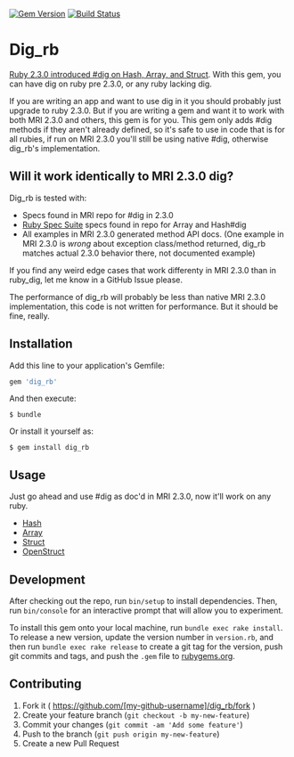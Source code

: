 [![Gem Version](https://badge.fury.io/rb/dig_rb.svg)](https://badge.fury.io/rb/dig_rb) [![Build Status](https://travis-ci.org/jrochkind/dig_rb.svg?branch=master)](https://travis-ci.org/jrochkind/dig_rb)

# Dig_rb

[Ruby 2.3.0 introduced #dig on Hash, Array, and Struct](https://www.ruby-lang.org/en/news/2015/12/25/ruby-2-3-0-released/). With this gem, you can have dig on ruby pre 2.3.0, or any ruby lacking dig.

If you are writing an app and want to use dig in it you should probably just upgrade to ruby 2.3.0. But if you are writing a gem and want it to work with both MRI 2.3.0 and others, this gem is for you. This gem only adds #dig methods if they aren't already defined, so it's safe to use in code that is for all rubies, if run on MRI 2.3.0 you'll still be using native #dig, otherwise dig_rb's implementation.

## Will it work identically to MRI 2.3.0 dig?

Dig_rb is tested with:

* Specs found in MRI repo for #dig in 2.3.0
* [Ruby Spec Suite](https://github.com/ruby/spec/) specs found in repo for Array and Hash#dig
* All examples in MRI 2.3.0 generated method API docs. (One example in MRI 2.3.0 is _wrong_ about exception class/method returned, dig_rb matches actual 2.3.0 behavior there, not documented example)

If you find any weird edge cases that work differenty in MRI 2.3.0 than in ruby_dig, let me know in a GitHub Issue please.

The performance of dig_rb will probably be less than native MRI 2.3.0 implementation, this code is not written for performance. But it should
be fine, really.

## Installation

Add this line to your application's Gemfile:

```ruby
gem 'dig_rb'
```

And then execute:

    $ bundle

Or install it yourself as:

    $ gem install dig_rb

## Usage

Just go ahead and use #dig as doc'd in MRI 2.3.0, now it'll work on any ruby.

* [Hash](http://ruby-doc.org/core-2.3.0/Hash.html#method-i-dig)
* [Array](http://ruby-doc.org/core-2.3.0/Array.html#method-i-dig)
* [Struct](http://ruby-doc.org/core-2.3.0/Struct.html#method-i-dig)
* [OpenStruct](http://ruby-doc.org/stdlib-2.3.0/libdoc/ostruct/rdoc/OpenStruct.html#method-i-dig)

## Development

After checking out the repo, run `bin/setup` to install dependencies. Then, run `bin/console` for an interactive prompt that will allow you to experiment.

To install this gem onto your local machine, run `bundle exec rake install`. To release a new version, update the version number in `version.rb`, and then run `bundle exec rake release` to create a git tag for the version, push git commits and tags, and push the `.gem` file to [rubygems.org](https://rubygems.org).

## Contributing

1. Fork it ( https://github.com/[my-github-username]/dig_rb/fork )
2. Create your feature branch (`git checkout -b my-new-feature`)
3. Commit your changes (`git commit -am 'Add some feature'`)
4. Push to the branch (`git push origin my-new-feature`)
5. Create a new Pull Request
